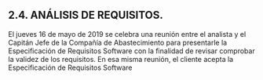 ## **2.4.**         **ANÁLISIS DE REQUISITOS.** 


El jueves 16 de mayo de 2019 se celebra una reunión entre el analista y el Capitán Jefe de la Compañía de Abastecimiento para presentarle la Especificación de Requisitos Software con la finalidad de revisar comprobar la validez de los requisitos.
En esa misma reunión, el cliente acepta la Especificación de Requisitos Software